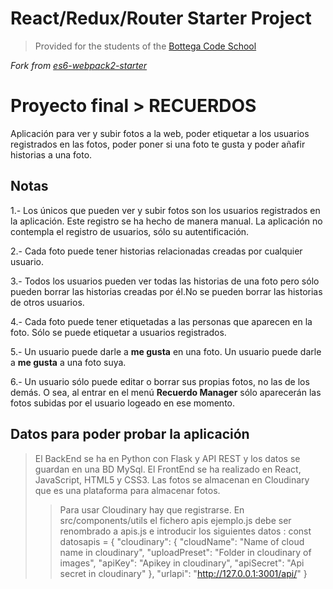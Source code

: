 # React/Redux/Router Starter Project

> Provided for the students of the [Bottega Code School](https://bottega.tech/)

*Fork from [es6-webpack2-starter](https://github.com/micooz/es6-webpack2-starter)*

# Proyecto final > RECUERDOS
Aplicación para ver y subir fotos a la web, poder etiquetar a los usuarios registrados en las fotos, poder poner si una foto te gusta y poder añafir historias a una foto.

## Notas
1.- Los únicos que pueden ver y subir fotos son los usuarios registrados en la aplicación. Este registro se ha hecho de manera manual. La aplicación no contempla el registro de usuarios, sólo su autentificación.

2.- Cada foto puede tener historias relacionadas creadas por cualquier usuario.

3.- Todos los usuarios pueden ver todas las historias de una foto pero sólo pueden borrar las historias creadas por él.No se pueden borrar las historias de otros usuarios.

4.- Cada foto puede tener etiquetadas a las personas que aparecen en la foto. Sólo se puede etiquetar a usuarios registrados.

5.- Un usuario puede darle a **me gusta** en una foto. Un usuario puede darle a **me gusta** a una foto suya.

6.- Un usuario sólo puede editar o borrar sus propias fotos, no las de los demás. O sea, al entrar en el menú **Recuerdo Manager** sólo aparecerán las fotos subidas por el usuario logeado en ese momento.

## Datos para poder probar la aplicación
> El BackEnd se ha en Python con Flask y API REST y los datos se guardan en una BD MySql.
> El FrontEnd se ha realizado en React, JavaScript, HTML5 y CSS3.
> Las fotos se almacenan en Cloudinary que es una plataforma para almacenar fotos.
>> Para usar Cloudinary hay que registrarse.
>> En src/components/utils el fichero apis ejemplo.js debe ser renombrado a apis.js e introducir los siguientes datos :
  const datosapis = {
      "cloudinary": {
          "cloudName": "Name of cloud name in cloudinary",
          "uploadPreset": "Folder in cloudinary of images",
          "apiKey": "Apikey in cloudinary",
          "apiSecret": "Api secret in cloudinary"
      },
      "urlapi": "http://127.0.0.1:3001/api/"
  }



 
